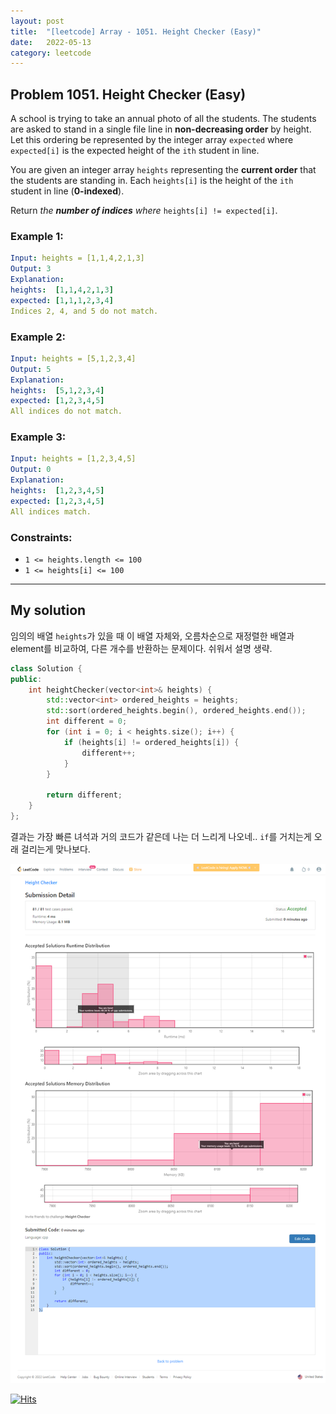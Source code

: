 ```yaml
---
layout: post
title:  "[leetcode] Array - 1051. Height Checker (Easy)"
date:   2022-05-13
category: leetcode
---
```


## Problem 1051. Height Checker (Easy)
A school is trying to take an annual photo of all the students. The students are asked to stand in a single file line in **non-decreasing order** by height. Let this ordering be represented by the integer array `expected` where `expected[i]` is the expected height of the `ith` student in line.

You are given an integer array `heights` representing the **current order** that the students are standing in. Each `heights[i]` is the height of the `ith` student in line (**0-indexed**).

Return *the ***number of indices*** where* `heights[i] != expected[i]`.

### Example 1:
```yaml
Input: heights = [1,1,4,2,1,3]
Output: 3
Explanation: 
heights:  [1,1,4,2,1,3]
expected: [1,1,1,2,3,4]
Indices 2, 4, and 5 do not match.
```

### Example 2:
```yaml
Input: heights = [5,1,2,3,4]
Output: 5
Explanation:
heights:  [5,1,2,3,4]
expected: [1,2,3,4,5]
All indices do not match.
```

### Example 3:
```yaml
Input: heights = [1,2,3,4,5]
Output: 0
Explanation:
heights:  [1,2,3,4,5]
expected: [1,2,3,4,5]
All indices match.
```

### Constraints:
* `1 <= heights.length <= 100`
* `1 <= heights[i] <= 100`

---
## My solution

임의의 배열 `heights`가 있을 때 이 배열 자체와, 오름차순으로 재정렬한 배열과 element를 비교하여, 다른 개수를 반환하는 문제이다. 쉬워서 설명 생략.

```cpp
class Solution {
public:
    int heightChecker(vector<int>& heights) {
        std::vector<int> ordered_heights = heights;
        std::sort(ordered_heights.begin(), ordered_heights.end());
        int different = 0;
        for (int i = 0; i < heights.size(); i++) {
            if (heights[i] != ordered_heights[i]) {
                different++;
            }
        }

        return different;        
    }
};
```

결과는 가장 빠른 녀석과 거의 코드가 같은데 나는 더 느리게 나오네.. `if`를 거치는게 오래 걸리는게 맞나보다.

![alt text](/public/img/leetcode/leetcode-array-13.png)

[![Hits](https://hits.seeyoufarm.com/api/count/incr/badge.svg?url=https%3A%2F%2Fundol26.github.io%2Fleetcode%2F2022%2F05%2F13%2Fleetcode-array13.html&count_bg=%2379C83D&title_bg=%23555555&icon=&icon_color=%23E7E7E7&title=hits&edge_flat=false)](https://hits.seeyoufarm.com)
